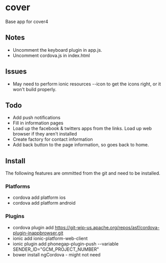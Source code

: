# cover
Base app for cover4

## Notes
- Uncomment the keyboard plugin in app.js.
- Uncomment cordova.js in index.html

## Issues
- May need to perform ionic resources --icon to get the icons right, or it won't build properly.

## Todo
- Add push notifications
- Fill in information pages
- Load up the facebook & twitters apps from the links. Load up web browser if they aren't installed
- Create factory for contact information
- Add back button to the page information, so goes back to home.

## Install
The following features are ommitted from the git and need to be installed.

### Platforms
- cordova add platform ios
- cordova add platform android

### Plugins
- cordova plugin add https://git-wip-us.apache.org/repos/asf/cordova-plugin-inappbrowser.git
- ionic add ionic-platform-web-client
- ionic plugin add phonegap-plugin-push --variable SENDER_ID="GCM_PROJECT_NUMBER"
- bower install ngCordova - might not need